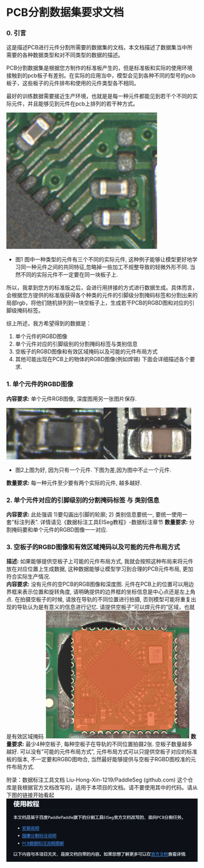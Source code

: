# PCB分割数据集要求文档
### 0.  引言
这是描述PCB进行元件分割所需要的数据集的文档，本文档描述了数据集当中所需要的各种数据类型和对不同类型的数据的描述。 

PCB分割数据集是根据您方制作的标准板产生的，但是标准板和实际的使用环境接触到的pcb板子有差别。在实际的应用当中，模型会见到各种不同的型号的pcb板子，这些板子的元件排布和使用的元件类型各不相同。

最好的训练数据需要接近生产环境，也就是是每一种元件都能见到若干个不同的实际元件，并且能够见到元件在pcb上排列的若干种方式。

  ![alt text](image.png)
* 图1  图中一种类型的元件有三个不同的实际元件, 这种例子能够让模型更好地学习同一种元件之间的共同特征,忽略掉一些加工不规整导致的轻微外形不同. 当然不同的实际元件不一定要在同一块板子上.

所以，我拿到您方的标准版之后，会进行用拼接的方式进行数据生成。具体而言，会根据您方提供的标准版获得各个种类的元件的引脚级分割掩码标签和分割出来的局部rgb，将他们随机排列到一块空板子上，生成若干PCB的RGBD图和对应的引脚级掩码标签。

综上所述，我方希望得到的数据是：
1) 单个元件的RGBD图像
2) 单个元件对应的引脚级别的分割掩码标签与类别信息 
3) 空板子的RGBD图像和有效区域掩码以及可能的元件布局方式
4) 其他可能出现在PCB上的物体的RGBD图像(例如焊锡)
 下面会详细描述各个要求. 

### 1.	单个元件的RGBD图像
**内容要求:** 单个元件RGB图像, 深度图用另一张图片保存.

   ![alt text](image-1.png)![alt text](image-2.png)
- 图2上图为好, 因为只有一个元件. 下图为差,因为图中不止一个元件.

**数量要求:** 每一种元件至少要有两个实际的元件, 越多越好. 
### 2.	单个元件对应的引脚级别的分割掩码标签 与 类别信息
**内容要求:** 此处强调 1)要勾画出引脚的轮廓; 2) 类别信息要统一, 要统一使用一套”标注列表”. 详情请见《数据标注工具EISeg教程》-数据标注章节
**数量要求:** 分割掩码要和单个元件的RGBD图像一一对应. 

### 3.	空板子的RGBD图像和有效区域掩码以及可能的元件布局方式
**描述:** 如果能够提供空板子上可能的元件布局方式, 我就会按照这种布局来将元件放在对应位置上生成数据, 这种数据能够让模型学习到合理的PCB元件布局, 更加符合实际生产情况.  
**内容要求:** 没有元件的空PCB的RGB图像和深度图. 元件在PCB上的位置可以用边界框来表示位置和旋转角度, 请明确提供的边界框的坐标信息是中心点还是左上角点. 在拍摄空板子的时候, 请放在导轨的不同位置进行拍摄, 否则模型可能将重复出现的导轨认为是有意义的信息进行记忆. 
请提供空板子“可以焊元件的”区域，也就是有效区域掩码
![alt text](image-3.png)
**数量要求:** 最少4种空板子, 每种空板子在导轨的不同位置拍摄2张. 空板子数量越多越好. 
可以没有”可能的元件布局方式”, 元件布局方式可以只提供空板子对应的标准板的版本, 不一定要和RGBD图吻合, 当然最好能够提供与空板子RGBD图校准的元件布局方式.



附录：数据标注工具文档
Liu-Hong-Xin-1219/PaddleSeg (github.com)
这个仓库是我根据官方文档改写的，适用于本项目的文档。请不要使用其中的代码。请从下图的链接开始看起
![alt text](image-4.png)